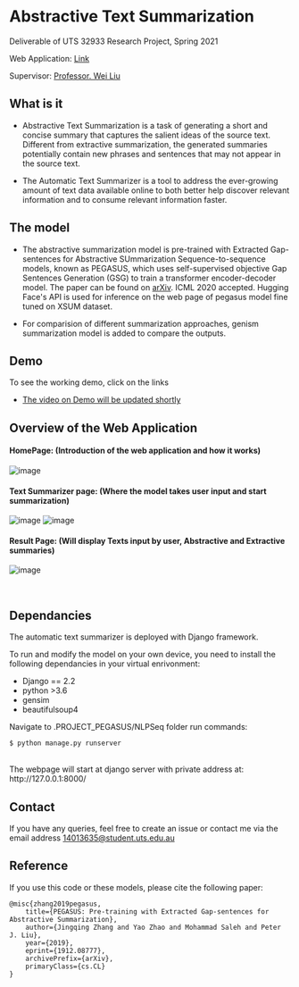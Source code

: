 

# Abstractive Text Summarization 

Deliverable of UTS 32933 Research Project, Spring 2021

Web Application: [Link](https://absumapp.herokuapp.com/)

Supervisor: [Professor. Wei Liu](https://www.uts.edu.au/staff/wei.liu)


## What is it

- Abstractive Text Summarization is a task of generating a short and concise summary that captures the salient ideas of the source text. Different from extractive summarization, the generated summaries potentially contain new phrases and sentences that may not appear in the source text.

- The Automatic Text Summarizer is a tool to address the ever-growing amount of text data available online to both better help discover relevant information and to consume relevant information faster.

## The model
- The abstractive summarization model is pre-trained with Extracted Gap-sentences for Abstractive SUmmarization Sequence-to-sequence models, known as PEGASUS, which uses self-supervised objective Gap Sentences Generation (GSG) to train a transformer encoder-decoder model. The paper can be found on [arXiv](https://arxiv.org/abs/1912.08777). ICML 2020 accepted. Hugging Face's API is used for inference on the web page of pegasus model fine tuned on XSUM dataset.

- For comparision of different summarization approaches, genism summarization model is added to compare the outputs.


## Demo
To see the working demo, click on the links
- <a href="#" target="_blank">The video on Demo will be updated shortly</a>



## Overview of the Web Application

#### HomePage: (Introduction of the web application and how it works)

![image](https://user-images.githubusercontent.com/71624659/138288463-570ae28b-fdb6-4bc8-bb65-37519c7e2799.png)

#### Text Summarizer page: (Where the model takes user input and start summarization)
![image](https://user-images.githubusercontent.com/71624659/138289400-fb5f01e2-7e91-41e2-92bb-a6e88a2917f8.png)
![image](https://user-images.githubusercontent.com/71624659/138288722-f0a499f4-7f89-4669-a35f-7c3a4700541f.png)

#### Result Page: (Will display Texts input by user, Abstractive and Extractive summaries)
![image](https://user-images.githubusercontent.com/71624659/138288849-47e3de70-63c0-444c-962e-22e48d00f315.png)

<br>

## Dependancies

The automatic text summarizer is deployed with Django framework. 

To run and modify the model on your own device, you need to install the following dependancies in your virtual enrivonment: 
* Django == 2.2
* python >3.6
* gensim
* beautifulsoup4

Navigate to .PROJECT_PEGASUS/NLPSeq folder
run commands: 
```
$ python manage.py runserver
```
<br>
The webpage will start at django server with private address at: http://127.0.0.1:8000/


<br>

## Contact 

If you have any queries, feel free to create an issue or contact me via the email address 14013635@student.uts.edu.au

## Reference
If you use this code or these models, please cite the following paper:
```
@misc{zhang2019pegasus,
    title={PEGASUS: Pre-training with Extracted Gap-sentences for Abstractive Summarization},
    author={Jingqing Zhang and Yao Zhao and Mohammad Saleh and Peter J. Liu},
    year={2019},
    eprint={1912.08777},
    archivePrefix={arXiv},
    primaryClass={cs.CL}
}
```
